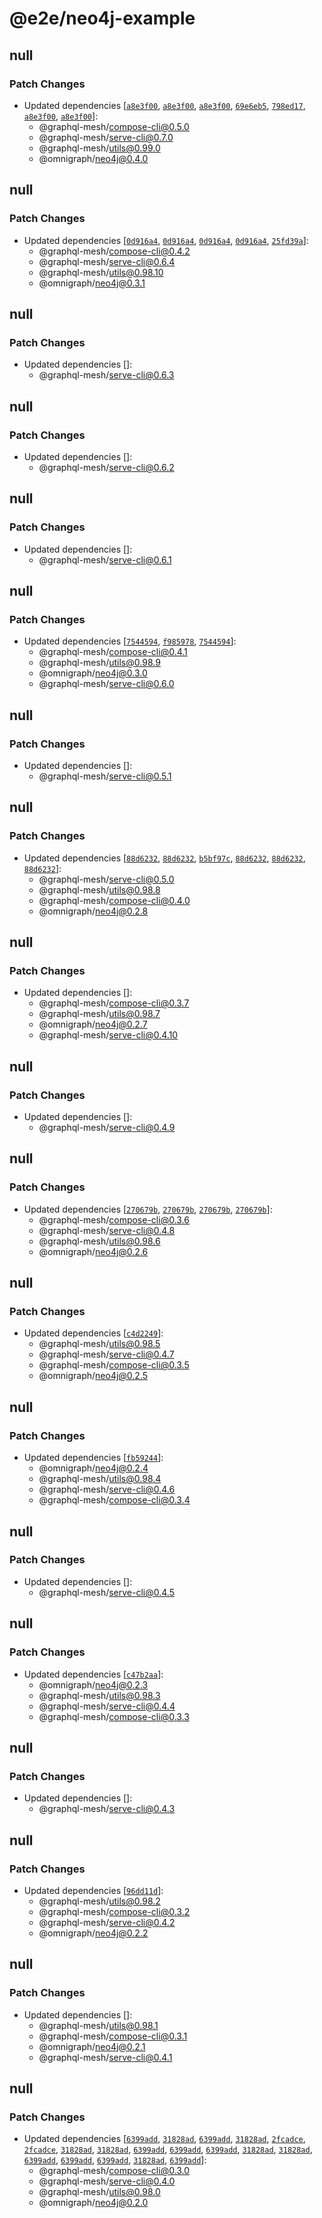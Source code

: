 # @e2e/neo4j-example

## null

### Patch Changes

- Updated dependencies
  [[`a8e3f00`](https://github.com/ardatan/graphql-mesh/commit/a8e3f003264f2a4703a35a08667818fa8800dc00),
  [`a8e3f00`](https://github.com/ardatan/graphql-mesh/commit/a8e3f003264f2a4703a35a08667818fa8800dc00),
  [`a8e3f00`](https://github.com/ardatan/graphql-mesh/commit/a8e3f003264f2a4703a35a08667818fa8800dc00),
  [`69e6eb5`](https://github.com/ardatan/graphql-mesh/commit/69e6eb55b8e66024ccb7c97c017589e1eeb6bb1e),
  [`798ed17`](https://github.com/ardatan/graphql-mesh/commit/798ed17c8e00b199596d9f9c35863c815bf4e151),
  [`a8e3f00`](https://github.com/ardatan/graphql-mesh/commit/a8e3f003264f2a4703a35a08667818fa8800dc00),
  [`a8e3f00`](https://github.com/ardatan/graphql-mesh/commit/a8e3f003264f2a4703a35a08667818fa8800dc00)]:
  - @graphql-mesh/compose-cli@0.5.0
  - @graphql-mesh/serve-cli@0.7.0
  - @graphql-mesh/utils@0.99.0
  - @omnigraph/neo4j@0.4.0

## null

### Patch Changes

- Updated dependencies
  [[`0d916a4`](https://github.com/ardatan/graphql-mesh/commit/0d916a4b4603ca57a383337f42c51ef8d5f4ae3d),
  [`0d916a4`](https://github.com/ardatan/graphql-mesh/commit/0d916a4b4603ca57a383337f42c51ef8d5f4ae3d),
  [`0d916a4`](https://github.com/ardatan/graphql-mesh/commit/0d916a4b4603ca57a383337f42c51ef8d5f4ae3d),
  [`0d916a4`](https://github.com/ardatan/graphql-mesh/commit/0d916a4b4603ca57a383337f42c51ef8d5f4ae3d),
  [`25fd39a`](https://github.com/ardatan/graphql-mesh/commit/25fd39abc37fdad867707073604150b40eace062)]:
  - @graphql-mesh/compose-cli@0.4.2
  - @graphql-mesh/serve-cli@0.6.4
  - @graphql-mesh/utils@0.98.10
  - @omnigraph/neo4j@0.3.1

## null

### Patch Changes

- Updated dependencies []:
  - @graphql-mesh/serve-cli@0.6.3

## null

### Patch Changes

- Updated dependencies []:
  - @graphql-mesh/serve-cli@0.6.2

## null

### Patch Changes

- Updated dependencies []:
  - @graphql-mesh/serve-cli@0.6.1

## null

### Patch Changes

- Updated dependencies
  [[`7544594`](https://github.com/ardatan/graphql-mesh/commit/75445949f91f225ffed15491b8040b61ec4cf3ae),
  [`f985978`](https://github.com/ardatan/graphql-mesh/commit/f9859784ad854207e4d32bda11c904b5301610ee),
  [`7544594`](https://github.com/ardatan/graphql-mesh/commit/75445949f91f225ffed15491b8040b61ec4cf3ae)]:
  - @graphql-mesh/compose-cli@0.4.1
  - @graphql-mesh/utils@0.98.9
  - @omnigraph/neo4j@0.3.0
  - @graphql-mesh/serve-cli@0.6.0

## null

### Patch Changes

- Updated dependencies []:
  - @graphql-mesh/serve-cli@0.5.1

## null

### Patch Changes

- Updated dependencies
  [[`88d6232`](https://github.com/ardatan/graphql-mesh/commit/88d623289e187435ddc88bbe3f4623a727101207),
  [`88d6232`](https://github.com/ardatan/graphql-mesh/commit/88d623289e187435ddc88bbe3f4623a727101207),
  [`b5bf97c`](https://github.com/ardatan/graphql-mesh/commit/b5bf97c6fd92dbfa9ed88e03003910a1247149a0),
  [`88d6232`](https://github.com/ardatan/graphql-mesh/commit/88d623289e187435ddc88bbe3f4623a727101207),
  [`88d6232`](https://github.com/ardatan/graphql-mesh/commit/88d623289e187435ddc88bbe3f4623a727101207),
  [`88d6232`](https://github.com/ardatan/graphql-mesh/commit/88d623289e187435ddc88bbe3f4623a727101207)]:
  - @graphql-mesh/serve-cli@0.5.0
  - @graphql-mesh/utils@0.98.8
  - @graphql-mesh/compose-cli@0.4.0
  - @omnigraph/neo4j@0.2.8

## null

### Patch Changes

- Updated dependencies []:
  - @graphql-mesh/compose-cli@0.3.7
  - @graphql-mesh/utils@0.98.7
  - @omnigraph/neo4j@0.2.7
  - @graphql-mesh/serve-cli@0.4.10

## null

### Patch Changes

- Updated dependencies []:
  - @graphql-mesh/serve-cli@0.4.9

## null

### Patch Changes

- Updated dependencies
  [[`270679b`](https://github.com/ardatan/graphql-mesh/commit/270679bb81046727ffe417800cbaa9924fb1bf5c),
  [`270679b`](https://github.com/ardatan/graphql-mesh/commit/270679bb81046727ffe417800cbaa9924fb1bf5c),
  [`270679b`](https://github.com/ardatan/graphql-mesh/commit/270679bb81046727ffe417800cbaa9924fb1bf5c),
  [`270679b`](https://github.com/ardatan/graphql-mesh/commit/270679bb81046727ffe417800cbaa9924fb1bf5c)]:
  - @graphql-mesh/compose-cli@0.3.6
  - @graphql-mesh/serve-cli@0.4.8
  - @graphql-mesh/utils@0.98.6
  - @omnigraph/neo4j@0.2.6

## null

### Patch Changes

- Updated dependencies
  [[`c4d2249`](https://github.com/ardatan/graphql-mesh/commit/c4d22497b4249f9a0969e1d01efbe0721774ce73)]:
  - @graphql-mesh/utils@0.98.5
  - @graphql-mesh/serve-cli@0.4.7
  - @graphql-mesh/compose-cli@0.3.5
  - @omnigraph/neo4j@0.2.5

## null

### Patch Changes

- Updated dependencies
  [[`fb59244`](https://github.com/ardatan/graphql-mesh/commit/fb592447c12950582881b24c0ca035a34d2ca48c)]:
  - @omnigraph/neo4j@0.2.4
  - @graphql-mesh/utils@0.98.4
  - @graphql-mesh/serve-cli@0.4.6
  - @graphql-mesh/compose-cli@0.3.4

## null

### Patch Changes

- Updated dependencies []:
  - @graphql-mesh/serve-cli@0.4.5

## null

### Patch Changes

- Updated dependencies
  [[`c47b2aa`](https://github.com/ardatan/graphql-mesh/commit/c47b2aa8c225f04157c1391c638f866bb01edffa)]:
  - @omnigraph/neo4j@0.2.3
  - @graphql-mesh/utils@0.98.3
  - @graphql-mesh/serve-cli@0.4.4
  - @graphql-mesh/compose-cli@0.3.3

## null

### Patch Changes

- Updated dependencies []:
  - @graphql-mesh/serve-cli@0.4.3

## null

### Patch Changes

- Updated dependencies
  [[`96dd11d`](https://github.com/ardatan/graphql-mesh/commit/96dd11d3c5b70a4971e56d47c8b200d4dc980f38)]:
  - @graphql-mesh/utils@0.98.2
  - @graphql-mesh/compose-cli@0.3.2
  - @graphql-mesh/serve-cli@0.4.2
  - @omnigraph/neo4j@0.2.2

## null

### Patch Changes

- Updated dependencies []:
  - @graphql-mesh/utils@0.98.1
  - @graphql-mesh/compose-cli@0.3.1
  - @omnigraph/neo4j@0.2.1
  - @graphql-mesh/serve-cli@0.4.1

## null

### Patch Changes

- Updated dependencies
  [[`6399add`](https://github.com/ardatan/graphql-mesh/commit/6399addeeca2d5cf0bf545c537d01c784de65e84),
  [`31828ad`](https://github.com/ardatan/graphql-mesh/commit/31828ad87a0c4d616f1217282bd1e7e74324fd9c),
  [`6399add`](https://github.com/ardatan/graphql-mesh/commit/6399addeeca2d5cf0bf545c537d01c784de65e84),
  [`31828ad`](https://github.com/ardatan/graphql-mesh/commit/31828ad87a0c4d616f1217282bd1e7e74324fd9c),
  [`2fcadce`](https://github.com/ardatan/graphql-mesh/commit/2fcadce67b9acbcab2a14aa9ea57dbb84101f0b5),
  [`2fcadce`](https://github.com/ardatan/graphql-mesh/commit/2fcadce67b9acbcab2a14aa9ea57dbb84101f0b5),
  [`31828ad`](https://github.com/ardatan/graphql-mesh/commit/31828ad87a0c4d616f1217282bd1e7e74324fd9c),
  [`31828ad`](https://github.com/ardatan/graphql-mesh/commit/31828ad87a0c4d616f1217282bd1e7e74324fd9c),
  [`6399add`](https://github.com/ardatan/graphql-mesh/commit/6399addeeca2d5cf0bf545c537d01c784de65e84),
  [`6399add`](https://github.com/ardatan/graphql-mesh/commit/6399addeeca2d5cf0bf545c537d01c784de65e84),
  [`6399add`](https://github.com/ardatan/graphql-mesh/commit/6399addeeca2d5cf0bf545c537d01c784de65e84),
  [`31828ad`](https://github.com/ardatan/graphql-mesh/commit/31828ad87a0c4d616f1217282bd1e7e74324fd9c),
  [`31828ad`](https://github.com/ardatan/graphql-mesh/commit/31828ad87a0c4d616f1217282bd1e7e74324fd9c),
  [`6399add`](https://github.com/ardatan/graphql-mesh/commit/6399addeeca2d5cf0bf545c537d01c784de65e84),
  [`6399add`](https://github.com/ardatan/graphql-mesh/commit/6399addeeca2d5cf0bf545c537d01c784de65e84),
  [`6399add`](https://github.com/ardatan/graphql-mesh/commit/6399addeeca2d5cf0bf545c537d01c784de65e84),
  [`31828ad`](https://github.com/ardatan/graphql-mesh/commit/31828ad87a0c4d616f1217282bd1e7e74324fd9c),
  [`6399add`](https://github.com/ardatan/graphql-mesh/commit/6399addeeca2d5cf0bf545c537d01c784de65e84)]:
  - @graphql-mesh/compose-cli@0.3.0
  - @graphql-mesh/serve-cli@0.4.0
  - @graphql-mesh/utils@0.98.0
  - @omnigraph/neo4j@0.2.0
